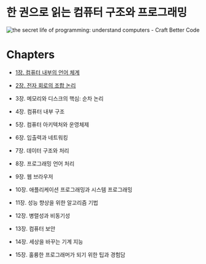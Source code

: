 # 한 권으로 읽는 컴퓨터 구조와 프로그래밍

![the secret life of programming: understand computers - Craft Better Code](https://github.com/RyanKor/book-review/assets/40455392/d7f280ee-5e47-443d-893b-437b5d26bcac)

# Chapters

- [1장. 컴퓨터 내부의 언어 체계](./ch01-컴퓨터-내부의-언어-체계/)

- [2장. 전자 회로의 조합 논리](./ch02-전자-회로의-조합-논리/)

- 3장. 메모리와 디스크의 핵심: 순차 논리

- 4장. 컴퓨터 내부 구조

- 5장. 컴퓨터 아키텍처와 운영체제

- 6장. 입출력과 네트워킹

- 7장. 데이터 구조와 처리

- 8장. 프로그래밍 언어 처리

- 9장. 웹 브라우저

- 10장. 애플리케이션 프로그래밍과 시스템 프로그래밍

- 11장. 성능 향상을 위한 알고리즘 기법

- 12장. 병렬성과 비동기성

- 13장. 컴퓨터 보안

- 14장. 세상을 바꾸는 기계 지능

- 15장. 훌륭한 프로그래머가 되기 위한 팁과 경험담
